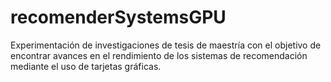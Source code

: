# recomenderSystemsGPU
Experimentación de investigaciones de tesis de maestría con el objetivo de encontrar avances en el rendimiento de los sistemas de recomendación mediante el uso de tarjetas gráficas.
